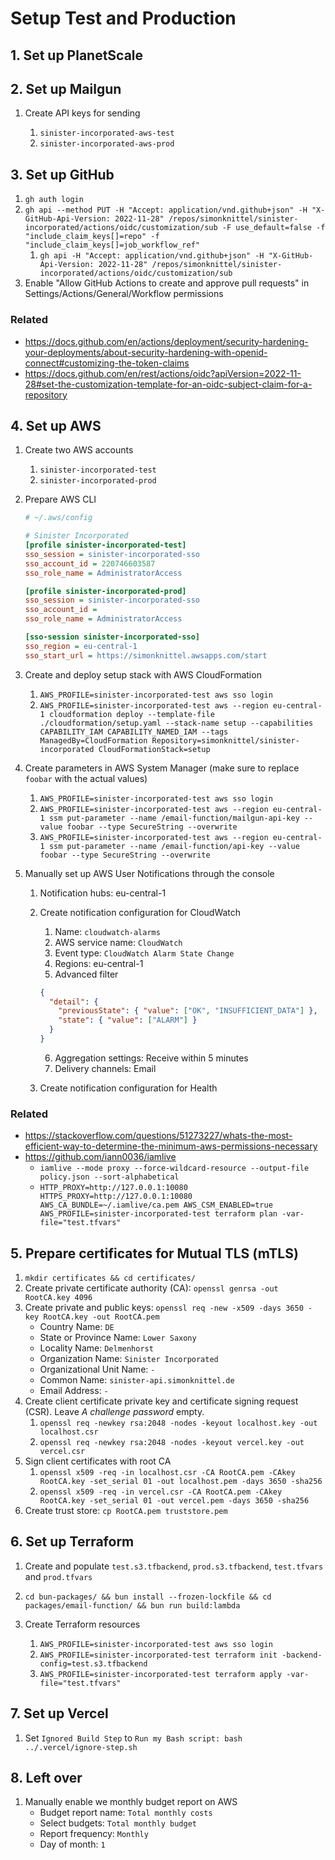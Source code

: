 # Setup Test and Production

## 1. Set up PlanetScale

## 2. Set up Mailgun

1. Create API keys for sending

   1. `sinister-incorporated-aws-test`
   2. `sinister-incorporated-aws-prod`

## 3. Set up GitHub

1. `gh auth login`
2. `gh api --method PUT -H "Accept: application/vnd.github+json" -H "X-GitHub-Api-Version: 2022-11-28" /repos/simonknittel/sinister-incorporated/actions/oidc/customization/sub -F use_default=false -f "include_claim_keys[]=repo" -f "include_claim_keys[]=job_workflow_ref"`
   1. `gh api -H "Accept: application/vnd.github+json" -H "X-GitHub-Api-Version: 2022-11-28" /repos/simonknittel/sinister-incorporated/actions/oidc/customization/sub`
3. Enable "Allow GitHub Actions to create and approve pull requests" in Settings/Actions/General/Workflow permissions

### Related

- https://docs.github.com/en/actions/deployment/security-hardening-your-deployments/about-security-hardening-with-openid-connect#customizing-the-token-claims
- https://docs.github.com/en/rest/actions/oidc?apiVersion=2022-11-28#set-the-customization-template-for-an-oidc-subject-claim-for-a-repository

## 4. Set up AWS

1. Create two AWS accounts

   1. `sinister-incorporated-test`
   2. `sinister-incorporated-prod`

2. Prepare AWS CLI

   ```ini
   # ~/.aws/config

   # Sinister Incorporated
   [profile sinister-incorporated-test]
   sso_session = sinister-incorporated-sso
   sso_account_id = 220746603587
   sso_role_name = AdministratorAccess

   [profile sinister-incorporated-prod]
   sso_session = sinister-incorporated-sso
   sso_account_id =
   sso_role_name = AdministratorAccess

   [sso-session sinister-incorporated-sso]
   sso_region = eu-central-1
   sso_start_url = https://simonknittel.awsapps.com/start
   ```

3. Create and deploy setup stack with AWS CloudFormation

   1. `AWS_PROFILE=sinister-incorporated-test aws sso login`
   2. `AWS_PROFILE=sinister-incorporated-test aws --region eu-central-1 cloudformation deploy --template-file ./cloudformation/setup.yaml --stack-name setup --capabilities CAPABILITY_IAM CAPABILITY_NAMED_IAM --tags ManagedBy=CloudFormation Repository=simonknittel/sinister-incorporated CloudFormationStack=setup`

4. Create parameters in AWS System Manager (make sure to replace `foobar` with the actual values)

   1. `AWS_PROFILE=sinister-incorporated-test aws sso login`
   2. `AWS_PROFILE=sinister-incorporated-test aws --region eu-central-1 ssm put-parameter --name /email-function/mailgun-api-key --value foobar --type SecureString --overwrite`
   3. `AWS_PROFILE=sinister-incorporated-test aws --region eu-central-1 ssm put-parameter --name /email-function/api-key --value foobar --type SecureString --overwrite`

5. Manually set up AWS User Notifications through the console

   1. Notification hubs: eu-central-1
   2. Create notification configuration for CloudWatch

      1. Name: `cloudwatch-alarms`
      2. AWS service name: `CloudWatch`
      3. Event type: `CloudWatch Alarm State Change`
      4. Regions: eu-central-1
      5. Advanced filter

      ```json
      {
        "detail": {
          "previousState": { "value": ["OK", "INSUFFICIENT_DATA"] },
          "state": { "value": ["ALARM"] }
        }
      }
      ```

      6. Aggregation settings: Receive within 5 minutes
      7. Delivery channels: Email

   3. Create notification configuration for Health

### Related

- https://stackoverflow.com/questions/51273227/whats-the-most-efficient-way-to-determine-the-minimum-aws-permissions-necessary
- https://github.com/iann0036/iamlive
  - `iamlive --mode proxy --force-wildcard-resource --output-file policy.json --sort-alphabetical`
  - `HTTP_PROXY=http://127.0.0.1:10080 HTTPS_PROXY=http://127.0.0.1:10080 AWS_CA_BUNDLE=~/.iamlive/ca.pem AWS_CSM_ENABLED=true AWS_PROFILE=sinister-incorporated-test terraform plan -var-file="test.tfvars"`

## 5. Prepare certificates for Mutual TLS (mTLS)

1. `mkdir certificates && cd certificates/`
2. Create private certificate authority (CA): `openssl genrsa -out RootCA.key 4096`
3. Create private and public keys: `openssl req -new -x509 -days 3650 -key RootCA.key -out RootCA.pem`
   - Country Name: `DE`
   - State or Province Name: `Lower Saxony`
   - Locality Name: `Delmenhorst`
   - Organization Name: `Sinister Incorporated`
   - Organizational Unit Name: `-`
   - Common Name: `sinister-api.simonknittel.de`
   - Email Address: `-`
4. Create client certificate private key and certificate signing request (CSR). Leave _A challenge password_ empty.
   1. `openssl req -newkey rsa:2048 -nodes -keyout localhost.key -out localhost.csr`
   2. `openssl req -newkey rsa:2048 -nodes -keyout vercel.key -out vercel.csr`
5. Sign client certificates with root CA
   1. `openssl x509 -req -in localhost.csr -CA RootCA.pem -CAkey RootCA.key -set_serial 01 -out localhost.pem -days 3650 -sha256`
   2. `openssl x509 -req -in vercel.csr -CA RootCA.pem -CAkey RootCA.key -set_serial 01 -out vercel.pem -days 3650 -sha256`
6. Create trust store: `cp RootCA.pem truststore.pem`

## 6. Set up Terraform

1. Create and populate `test.s3.tfbackend`, `prod.s3.tfbackend`, `test.tfvars` and `prod.tfvars`
2. `cd bun-packages/ && bun install --frozen-lockfile && cd packages/email-function/ && bun run build:lambda`
3. Create Terraform resources

   1. `AWS_PROFILE=sinister-incorporated-test aws sso login`
   2. `AWS_PROFILE=sinister-incorporated-test terraform init -backend-config=test.s3.tfbackend`
   3. `AWS_PROFILE=sinister-incorporated-test terraform apply -var-file="test.tfvars"`

## 7. Set up Vercel

1. Set `Ignored Build Step` to `Run my Bash script: bash ../.vercel/ignore-step.sh`


## 8. Left over

1. Manually enable we monthly budget report on AWS
   - Budget report name: `Total monthly costs`
   - Select budgets: `Total monthly budget`
   - Report frequency: `Monthly`
   - Day of month: `1`
